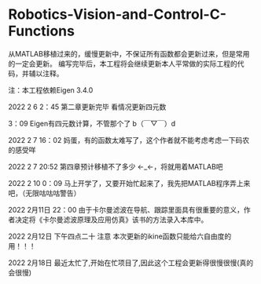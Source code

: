# Robotics-Vision-and-Control-C-Functions
从MATLAB移植过来的，缓慢更新中，不保证所有函数都会更新过来，但是常用的一定会更新。 编写完毕后，本工程将会继续更新本人平常做的实际工程的代码，并辅以注释。

注：本工程依赖Eigen 3.4.0

2022 2 6 2：45 第二章更新完毕 看情况更新四元数

3：09 Eigen有四元数计算，不管那个了 b（￣▽￣）d　

2022 2 7 16：02 妈蛋，有的函数太难写了，这个作者就不能考虑考虑一下码农的感受咩

2022 2 7 20:52 第四章预计移植不了多少 <-_<-，将就用着MATLAB吧

2022 2 10 0：09 马上开学了，又要开始忙起来了，我先把MATLAB程序弄上来吧，（无限咕咕咕警告）

2022 2月11日 22：00 由于卡尔曼滤波在导航、跟踪里面具有很重要的意义，作者决定将《卡尔曼滤波原理及应用仿真》该书的方法录入本库中。

2022 2月12日 下午四点二十 注意 本次更新的ikine函数只能给六自由度的用！！！

2022 2月18日 最近太忙了,开始在忙项目了,因此这个工程会更新得很慢很慢(真的会很慢)
